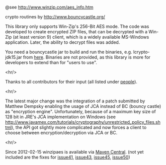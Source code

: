 @see http://www.winzip.com/aes_info.htm

crypto routines by http://www.bouncycastle.org/

This library only supports Win-Zip's 256-Bit AES mode. The code was developed to create encrypted ZIP files, that can be decrypted with a Win-Zip (at least version 9) client, which is a widely available MS-Windows application. Later, the ability to decrypt files was added.

You need a bouncycastle jar to build and run the binaries, e.g. lcrypto-jdk15.jar from [here](http://www.bouncycastle.org/latest_releases.html). Binaries are not provided, as this library is more for developers to extend than for "users to use".



&lt;hr/&gt;



Thanks to all contributors for their input (all listed under [people](http://code.google.com/p/winzipaes/people/list)).



&lt;hr/&gt;



The latest major change was the integration of a patch submitted by Matthew Dempsky enabling the usage of JCA instead of BC (bouncy castle) as "encryption engine". Unfortunately, because of a maximum key size of 128 bit in JRE's JCA implementation on Windows (see http://www.javamex.com/tutorials/cryptography/unrestricted_policy_files.shtml), the API got slightly more complicated and now forces a client to choose between encryption/decryption via JCA or BC.



&lt;hr/&gt;



Since 2012-02-15 winzipaes is available via [Maven Central](http://search.maven.org/#search%7Cga%7C1%7Cwinzipaes). (not yet included are the fixes for [issue41](https://code.google.com/p/winzipaes/issues/detail?id=41), [issue43](https://code.google.com/p/winzipaes/issues/detail?id=43), [issue45](https://code.google.com/p/winzipaes/issues/detail?id=45), [issue50](https://code.google.com/p/winzipaes/issues/detail?id=50))